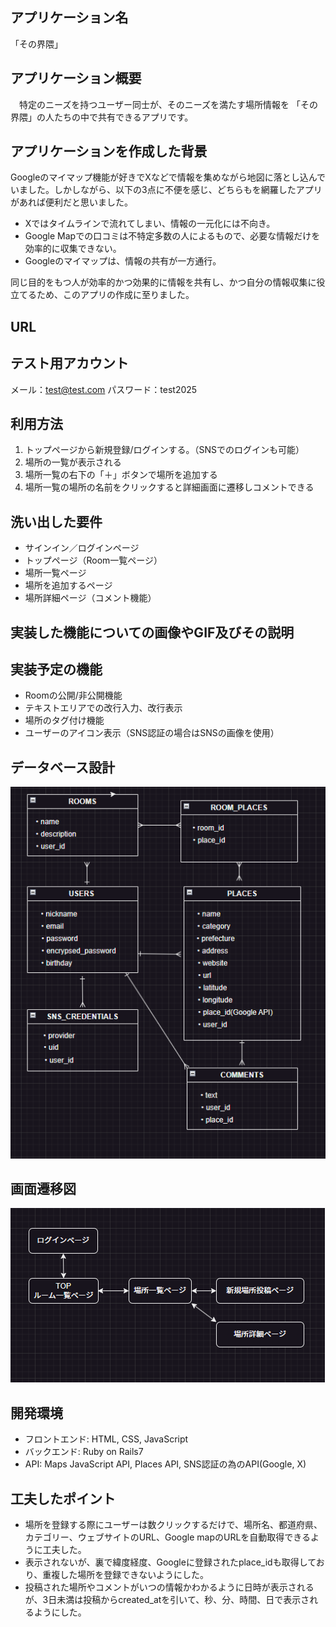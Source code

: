 ## アプリケーション名
「その界隈」

## アプリケーション概要
　特定のニーズを持つユーザー同士が、そのニーズを満たす場所情報を
「その界隈」の人たちの中で共有できるアプリです。

## アプリケーションを作成した背景
Googleのマイマップ機能が好きでXなどで情報を集めながら地図に落とし込んでいました。しかしながら、以下の3点に不便を感じ、どちらもを網羅したアプリがあれば便利だと思いました。

- Xではタイムラインで流れてしまい、情報の一元化には不向き。
- Google Mapでの口コミは不特定多数の人によるもので、必要な情報だけを効率的に収集できない。
- Googleのマイマップは、情報の共有が一方通行。

同じ目的をもつ人が効率的かつ効果的に情報を共有し、かつ自分の情報収集に役立てるため、このアプリの作成に至りました。

## URL

## テスト用アカウント
メール：test@test.com
パスワード：test2025
## 利用方法
1. トップページから新規登録/ログインする。（SNSでのログインも可能）
2. 場所の一覧が表示される
3. 場所一覧の右下の「＋」ボタンで場所を追加する
4. 場所一覧の場所の名前をクリックすると詳細画面に遷移しコメントできる


## 洗い出した要件
- サインイン／ログインページ
- トップページ（Room一覧ページ）
- 場所一覧ページ
- 場所を追加するページ
- 場所詳細ページ（コメント機能）
## 実装した機能についての画像やGIF及びその説明
## 実装予定の機能
- Roomの公開/非公開機能
- テキストエリアでの改行入力、改行表示
- 場所のタグ付け機能
- ユーザーのアイコン表示（SNS認証の場合はSNSの画像を使用）
## データベース設計
![alt text](image-1.png)
## 画面遷移図
![alt text](image-2.png)
## 開発環境
- フロントエンド: HTML, CSS, JavaScript
- バックエンド: Ruby on Rails7
- API: Maps JavaScript API, Places API, SNS認証の為のAPI(Google, X)
## 工夫したポイント
- 場所を登録する際にユーザーは数クリックするだけで、場所名、都道府県、カテゴリー、ウェブサイトのURL、Google mapのURLを自動取得できるように工夫した。
- 表示されないが、裏で緯度経度、Googleに登録されたplace_idも取得しており、重複した場所を登録できないようにした。
- 投稿された場所やコメントがいつの情報かわかるように日時が表示されるが、3日未満は投稿からcreated_atを引いて、秒、分、時間、日で表示されるようにした。

